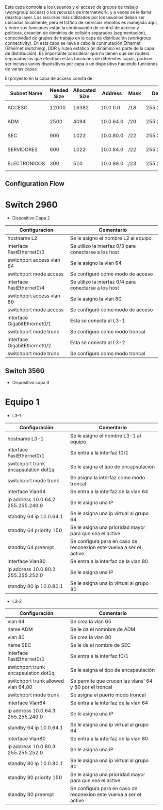 Esta capa controla a los usuarios y el acceso de grupos de trabajo (workgroup access) o los recursos de internetwork, y a veces se le llama desktop layer. Los recursos más utilizados por los usuarios deben ser ubicados localmente, pero el tráfico de servicios remotos es manejado aquí, y entre sus funciones están la continuación de control de acceso y políticas, creación de dominios de colisión separados (segmentación), conectividad de grupos de trabajo en la capa de distribución (workgroup connectivity). En esta capa se lleva a cabo la conmutación Ethernet (Ethernet switching), DDR y ruteo estático (el dinámico es parte de la capa de distribución). Es importante considerar que no tienen que ser routers separados los que efectúan estas funciones de diferentes capas, podrían ser incluso varios dispositivos por capa o un dispositivo haciendo funciones de varias capas.

El proyecto en la capa de acceso consta de:

Subnet Name|	Needed   Size|	Allocated Size|	Address|	Mask|	Dec Mask|	Assignable Range|	Broadcast
--------- | ------------- | -------------- | ------ | ------ | --------- | ----------------- | ------------
ACCESO|	12000|	16382|	10.0.0.0|	/18|	255.255.192.0|	10.0.0.1 - 10.0.63.254 |	10.0.63.255
ADM|	2500|	4094 |	10.0.64.0 |	/20 |	255.255.240.0|	10.0.64.1 - 10.0.79.254|	10.0.79.255
SEC|	900|	1022|	10.0.80.0|	/22|	255.255.252.0|	10.0.80.1 - 10.0.83.254|	10.0.83.255
SERVIDORES|	600|	1022|	10.0.84.0|	/22|	255.255.252.0|	10.0.84.1 - 10.0.87.254|	10.0.87.255
ELECTRONICOS|	300|	510|	10.0.88.0|	/23|	255.255.254.0|	10.0.88.1 - 10.0.89.254|	10.0.89.255|

## Configuration Flow

 # Switch 2960
 - Dispositivo Capa 2

Configuracion| Comentario|
-------------|-----------|
hostname L2 | Se le asigno el nombre L2 al equipo
interface FastEthernet0/3 | Se utilizo la interfaz 0/3 para conectarse a los host
switchport access vlan 64| Se le asigno la vlan 64 
switchport mode access| Se configuró como modo de acceso
interface FastEthernet0/4| Se utilizo la interfaz 0/4 para conectarse a los host
switchport access vlan 80|  Se le asigno la vlan 80
switchport mode access|  Se configuró como modo de acceso
interface GigabitEthernet0/1| Esta se conecta al L3-1  
switchport mode trunk| Se configuro como modo troncal 
interface GigabitEthernet0/2| Esta se conecta al L3-2
switchport mode trunk| Se configuro como modo troncal
 
 ## Switch 3560
 - Dispositivo capa 3

# Equipo 1
- L3-1

Configuración | Comentario |
--------------|------------|
hostname L3-1|Se le asigno el nombre L3-1 al equipo
interface FastEthernet0/1 | Se entra a la interfaz f0/1 
switchport trunk encapsulation dot1q | Se le asigna el tipo de encapsulación
switchport mode trunk | Se asigna la interfaz como modo troncal
interface Vlan64 | Se entra a la interfaz de la vlan 64
ip address 10.0.64.2 255.255.240.0 |Se le asigna una IP
standby 64 ip 10.0.64.1 |Se le asigna una ip virtual al grupo 64
standby 64 priority 150 | Se le asigna una prioridad mayor para que sea el active
standby 64 preempt |Se configura para en caso de reconexion este vuelva a ser el active
interface Vlan80 | Se entra a la interfaz de la vlan 80
ip address 10.0.80.2 255.255.252.0 | Se le asigna una IP
standby 80 ip 10.0.80.1 |Se le asigna una ip virtual al grupo 80

 - L3-2 
 
Configuración | Comentario |
--------------|------------|
vlan 64 | Se crea la vlan 65
name ADM | Se le da el nomnbre de ADM
vlan 80 | Se crea la vlan 80
name SEC | Se le da el nombre de SEC 
interface FastEthernet0/1 | Se entra a la interfaz f0/1 
switchport trunk encapsulation dot1q | Se le asigna el tipo de encapsulación
switchport trunk allowed vlan 64,80 | Se permite que crucen las vlans' 64 y  80 por el troncal 
switchport mode trunk | Se asigna el puerto modo troncal
interface Vlan64 | Se entra a la interfaz de la vlan 64
ip address 10.0.64.3 255.255.240.0 | Se le asigna una IP
standby 64 ip 10.0.64.1 | Se le asigna una ip virtual al grupo 64
interface Vlan80 | Se entra a la interfaz de la vlan 80
ip address 10.0.80.3 255.255.252.0 |  Se le asigna una IP
standby 80 ip 10.0.80.1 |Se le asigna una ip virtual al grupo 80
standby 80 priority 150 | Se le asigna una prioridad mayor para que sea el active
standby 80 preempt | Se configura para en caso de reconexion este vuelva a ser el active
